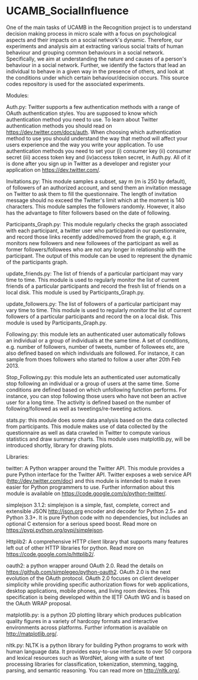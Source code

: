 UCAMB_SocialInfluence
=====================

One of the main tasks of UCAMB in the Recognition project is to understand decision making process in micro scale with a focus on psychological aspects and their impacts on a social network's dynamic. Therefore, our experiments and analysis aim at extracting various social traits of human behaviour and grouping common behaviours in a social network. Specifically, we aim at understanding the nature and causes of a person's behaviour in a social network. Further, we identify the factors that lead an individual to behave in a given way in the presence of others, and look at the conditions under which certain behaviour/decision occurs. This source codes repository is used for the associated experiments.



Modules:

Auth.py:
Twitter supports a few authentication methods with a range of OAuth authentication styles. You are supposed to know which authentication method you need to use. To learn about Twitter authentication methods you should read on https://dev.twitter.com/docs/auth.  When choosing which authentication method to use you should understand the way that method will affect your users experience and the way you write your application. 
To use authentication methods you need to set your (i) consumer key (ii) consumer secret (iii) access token key and (iv)access token secret, in Auth.py. All of it is done after you sign up in Twitter as a developer and register your application on https://dev.twitter.com/.

Invitations.py:
This module samples a subset, say m (m is 250 by default), of followers of an authorized account, and send them an invitation message on Twitter to ask them to fill the questionnaire. The length of invitation message should no exceed the Twitter's limit which at the moment is 140 characters. This module samples the followers randomly. However, it also has the advantage to filter followers based on the date of following.


Participants_Graph.py:
This module regularly checks the graph associated with each participant, a twitter user who participated in our questionnaire, and record those links recently added/removed from the graph, e.g. it monitors new followers and new followees of the participant as well as former followers/followees who are not any longer in relationship with the participant. The output of this module can be used to represent the dynamic of the participants graph.

update_friends.py:
The list of friends of a particular participant may vary time to time. This module is used to regularly monitor the list of current friends of a particular participants and record the fresh list of friends on a local disk.  This module is used by Participants_Graph.py.
  
update_followers.py:
The list of followers of a particular participant may vary time to time. This module is used to regularly monitor the list of current followers of a particular participants and record the on a local disk. This module is used by Participants_Graph.py. 
 
Following.py:
this module lets an authenticated user automatically follows an individual or a group of individuals at the same time. A set of conditions, e.g. number of followers, number of tweets, number of followees etc, are also defined based on which individuals are followed. For instance, it can sample from thoes followers who started to follow a user after 20th Feb 2013.

Stop_Following.py:
this module lets an authenticated user automatically stop following an individual or a group of users at the same time. Some conditions are defined based on which unfollowing function performs. For instance, you can stop following those users who have not been an active user for a long time. The activity is defined based on the number of following/followed as well as tweetings/re-tweeting actions.

stats.py:
this module does some data analysis based on the data collected from participants. This module makes use of data collected by the questionnaire as well as data crawled in Twitter to compute various statistics and draw summary charts. This module uses matplotlib.py, will be introduced shortly, library for drawing plots.



Libraries:

twitter:
A Python wrapper around the Twitter API. This module provides a pure Python interface for the Twitter API. Twitter exposes a web service API (http://dev.twitter.com/doc) and this module is intended to make it even easier for Python programmers to use. Further information about this module is available on https://code.google.com/p/python-twitter/.

simplejson 3.1.2:
simplejson is a simple, fast, complete, correct and extensible JSON <http://json.org> encoder and decoder for Python 2.5+ and Python 3.3+. It is pure Python code with no dependencies, but includes an optional C extension for a serious speed boost. Read more on https://pypi.python.org/pypi/simplejson.

Httplib2:
A comprehensive HTTP client library that supports many features left out of other HTTP libraries for python. Read more on https://code.google.com/p/httplib2/.


oauth2:
a python wrapper around OAuth 2.0. Read the details on https://github.com/simplegeo/python-oauth2.  OAuth 2.0 is the next evolution of the OAuth protocol. OAuth 2.0 focuses on client developer simplicity while providing specific authorization flows for web applications, desktop applications, mobile phones, and living room devices. This specification is being developed within the IETF OAuth WG and is based on the OAuth WRAP proposal. 

matplotlib.py:
is a python 2D plotting library which produces publication quality figures in a variety of hardcopy formats and interactive environments across platforms. Further information is available on http://matplotlib.org/.

nltk.py:
NLTK is a python library for building Python programs to work with human language data. It provides easy-to-use interfaces to over 50 corpora and lexical resources such as WordNet, along with a suite of text processing libraries for classification, tokenization, stemming, tagging, parsing, and semantic reasoning. You can read more on http://nltk.org/.
